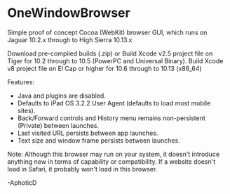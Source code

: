 # OneWindowBrowser
Simple proof of concept Cocoa (WebKit) browser GUI, which runs on Jaguar 10.2.x through to High Sierra 10.13.x

Download pre-compiled builds (.zip) or
    Build Xcode v2.5 project file on Tiger for 10.2 through to 10.5 (PowerPC and Universal Binary).
    Build Xcode v8 project file on El Cap or higher for 10.6 through to 10.13 (x86_64)

Features:
  * Java and plugins are disabled.
  * Defaults to iPad OS 3.2.2 User Agent (defaults to load most mobile sites).
  * Back/Forward controls and History menu remains non-persistent (Private) between launches.
  * Last visited URL persists between app launches.
  * Text size and window frame persists between launches.
 
Note: Although this browser may run on your system, it doesn't introduce anything new in terms of capability or compatibility. If a website doesn't load in Safari, it probably won't load in this browser.

-AphoticD
